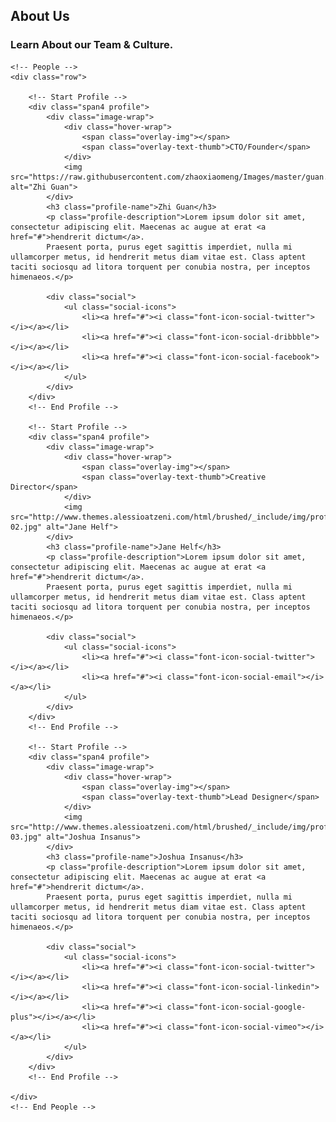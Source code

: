 
<html lang="en-US"> <!--<![endif]-->
<head>

<!-- Meta Tags -->
<meta http-equiv="Content-Type" content="text/html; charset=UTF-8" />

<title>Brushed | Responsive One Page Template</title>

<meta name="description" content="Insert Your Site Description" />

<!-- Mobile Specifics -->
<meta name="viewport" content="width=device-width, initial-scale=1.0">
<meta name="HandheldFriendly" content="true"/>
<meta name="MobileOptimized" content="320"/>

<!-- Mobile Internet Explorer ClearType Technology -->
<!--[if IEMobile]>  <meta http-equiv="cleartype" content="on">  <![endif]-->

<!-- Bootstrap -->
<link href="http://www.themes.alessioatzeni.com/html/brushed/_include/css/bootstrap.min.css" rel="stylesheet">

<!-- Main Style -->
<link href="http://www.themes.alessioatzeni.com/html/brushed/_include/css/main.css" rel="stylesheet">

<!-- Supersized -->
<link href="http://www.themes.alessioatzeni.com/html/brushed/_include/css/supersized.css" rel="stylesheet">
<link href="http://www.themes.alessioatzeni.com/html/brushed/_include/css/supersized.shutter.css" rel="stylesheet">

<!-- FancyBox -->
<link href="http://www.themes.alessioatzeni.com/html/brushed/_include/css/fancybox/jquery.fancybox.css" rel="stylesheet">

<!-- Font Icons -->
<link href="http://www.themes.alessioatzeni.com/html/brushed/_include/css/fonts.css" rel="stylesheet">

<!-- Shortcodes -->
<link href="http://www.themes.alessioatzeni.com/html/brushed/_include/css/shortcodes.css" rel="stylesheet">

<!-- Responsive -->
<link href="http://www.themes.alessioatzeni.com/html/brushed/_include/css/bootstrap-responsive.min.css" rel="stylesheet">
<link href="http://www.themes.alessioatzeni.com/html/brushed/_include/css/responsive.css" rel="stylesheet">

<!-- Supersized -->
<link href="http://www.themes.alessioatzeni.com/html/brushed/_include/css/supersized.css" rel="stylesheet">
<link href="http://www.themes.alessioatzeni.com/html/brushed/_include/css/supersized.shutter.css" rel="stylesheet">

<!-- Google Font -->
<link href='http://fonts.googleapis.com/css?family=Titillium+Web:400,200,200italic,300,300italic,400italic,600,600italic,700,700italic,900' rel='stylesheet' type='text/css'>

<!-- Modernizr -->
<script src="http://www.themes.alessioatzeni.com/html/brushed/_include/js/modernizr.js"></script>

</head>


<body>


<div id="about" class="page-alternate">
<div class="container">
    <!-- Title Page -->
    <div class="row">
        <div class="span12">
            <div class="title-page">
                <h2 class="title">About Us</h2>
                <h3 class="title-description">Learn About our Team &amp; Culture.</h3>
            </div>
        </div>
    </div>
    <!-- End Title Page -->

    <!-- People -->
    <div class="row">

        <!-- Start Profile -->
    	<div class="span4 profile">
        	<div class="image-wrap">
                <div class="hover-wrap">
                    <span class="overlay-img"></span>
                    <span class="overlay-text-thumb">CTO/Founder</span>
                </div>
                <img src="https://raw.githubusercontent.com/zhaoxiaomeng/Images/master/guan.jpg" alt="Zhi Guan">
            </div>
            <h3 class="profile-name">Zhi Guan</h3>
            <p class="profile-description">Lorem ipsum dolor sit amet, consectetur adipiscing elit. Maecenas ac augue at erat <a href="#">hendrerit dictum</a>.
            Praesent porta, purus eget sagittis imperdiet, nulla mi ullamcorper metus, id hendrerit metus diam vitae est. Class aptent taciti sociosqu ad litora torquent per conubia nostra, per inceptos himenaeos.</p>

            <div class="social">
            	<ul class="social-icons">
                	<li><a href="#"><i class="font-icon-social-twitter"></i></a></li>
                    <li><a href="#"><i class="font-icon-social-dribbble"></i></a></li>
                    <li><a href="#"><i class="font-icon-social-facebook"></i></a></li>
                </ul>
            </div>
        </div>
        <!-- End Profile -->

        <!-- Start Profile -->
    	<div class="span4 profile">
        	<div class="image-wrap">
                <div class="hover-wrap">
                    <span class="overlay-img"></span>
                    <span class="overlay-text-thumb">Creative Director</span>
                </div>
                <img src="http://www.themes.alessioatzeni.com/html/brushed/_include/img/profile/profile-02.jpg" alt="Jane Helf">
            </div>
            <h3 class="profile-name">Jane Helf</h3>
            <p class="profile-description">Lorem ipsum dolor sit amet, consectetur adipiscing elit. Maecenas ac augue at erat <a href="#">hendrerit dictum</a>.
            Praesent porta, purus eget sagittis imperdiet, nulla mi ullamcorper metus, id hendrerit metus diam vitae est. Class aptent taciti sociosqu ad litora torquent per conubia nostra, per inceptos himenaeos.</p>

            <div class="social">
            	<ul class="social-icons">
                	<li><a href="#"><i class="font-icon-social-twitter"></i></a></li>
                    <li><a href="#"><i class="font-icon-social-email"></i></a></li>
                </ul>
            </div>
        </div>
        <!-- End Profile -->

        <!-- Start Profile -->
    	<div class="span4 profile">
        	<div class="image-wrap">
                <div class="hover-wrap">
                    <span class="overlay-img"></span>
                    <span class="overlay-text-thumb">Lead Designer</span>
                </div>
                <img src="http://www.themes.alessioatzeni.com/html/brushed/_include/img/profile/profile-03.jpg" alt="Joshua Insanus">
            </div>
            <h3 class="profile-name">Joshua Insanus</h3>
            <p class="profile-description">Lorem ipsum dolor sit amet, consectetur adipiscing elit. Maecenas ac augue at erat <a href="#">hendrerit dictum</a>.
            Praesent porta, purus eget sagittis imperdiet, nulla mi ullamcorper metus, id hendrerit metus diam vitae est. Class aptent taciti sociosqu ad litora torquent per conubia nostra, per inceptos himenaeos.</p>

            <div class="social">
            	<ul class="social-icons">
                	<li><a href="#"><i class="font-icon-social-twitter"></i></a></li>
                    <li><a href="#"><i class="font-icon-social-linkedin"></i></a></li>
                    <li><a href="#"><i class="font-icon-social-google-plus"></i></a></li>
                    <li><a href="#"><i class="font-icon-social-vimeo"></i></a></li>
                </ul>
            </div>
        </div>
        <!-- End Profile -->

    </div>
    <!-- End People -->
</div>
</div>
<!-- End About Section -->




</body>
</html>
